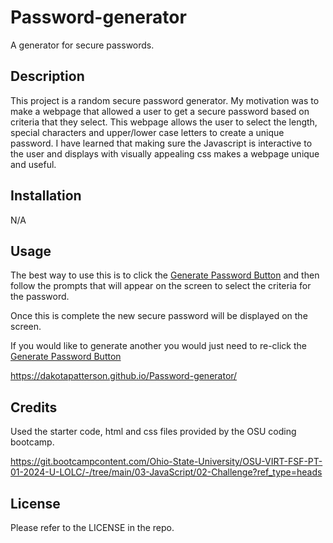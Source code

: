 # Password-generator

A generator for secure passwords.

## Description

This project is a random secure password generator. My motivation was to make a webpage that allowed a user to get a secure password based on criteria that they select. This webpage allows the user to select the length, special characters and upper/lower case letters to create a unique password. I have learned that making sure the Javascript is interactive to the user and displays with visually appealing css makes a webpage unique and useful.

## Installation

N/A

## Usage

The best way to use this is to click the [Generate Password Button](Screenshot.png) and then follow the prompts that will appear on the screen to select the criteria for the password.

Once this is complete the new secure password will be displayed on the screen.

If you would like to generate another you would just need to re-click the [Generate Password Button](Screenshot.png)

https://dakotapatterson.github.io/Password-generator/

## Credits

Used the starter code, html and css files provided by the OSU coding bootcamp.

https://git.bootcampcontent.com/Ohio-State-University/OSU-VIRT-FSF-PT-01-2024-U-LOLC/-/tree/main/03-JavaScript/02-Challenge?ref_type=heads

## License

Please refer to the LICENSE in the repo.